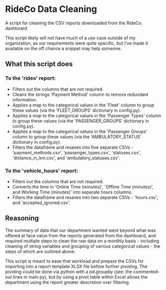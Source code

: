 # RideCo Data Cleaning

A script for cleaning the CSV reports downloaded from the RideCo. dashboard.

This script likely will not have much of a use case outside of my organization, as our requirements were quite specific, but I've made it available on the off chance a snippet may help someone.

## What this script does

### To the 'rides' report:

- Filters out the columns that are not required.
- Cleans the strings 'Payment Method' column to remove redundant information.
- Applies a map to the categorical values in the 'Fleet' column to group these values (via the 'FLEET_GROUPS' dictionary in config.py).
- Applies a map to the categorical values in the 'Passenger Types' column to group these values (via the 'PASSENGER_GROUPS' dictionary in config.py).
- Applies a map to the categorical values in the 'Passenger Groups' column to group these values (via the 'AMBULATORY_STATUS' dictionary in config.py).
- Filters the dataframe and resaves into five separate CSVs - 'payment_methods.csv', 'passenger_types.csv', 'statuses.csv', 'distance_in_km.csv', and     'ambulatory_statuses.csv'.

### To the 'vehicle_hours' report:

- Filters out the columns that are not required.
- Converts the time in 'Online Time (minutes)', 'Offline Time (minutes)', and Working Time (minutes)' into separate hours columns.
- Filters the dataframe and resaves into two separate CSVs - 'hours.csv', and 'accepted_ignored.csv'.

## Reasoning

The summary of data that our department wanted went beyond what was offered at face value from the reports generated from the dashboard, and required multiple steps to clean the raw data on a monthly basis - including cleaning of string variables and grouping of various categorical values - the steps of which are outlined above.

This script is meant to ease that workload and prepare the CSVs for importing into a report template XLSX file before further pivoting. The pivoting *could* be done via python with a pd.groupby (see: the commented-out lines in main.py), but by using a pivot table within Excel allows the department using the report greater descretion over filtering.
